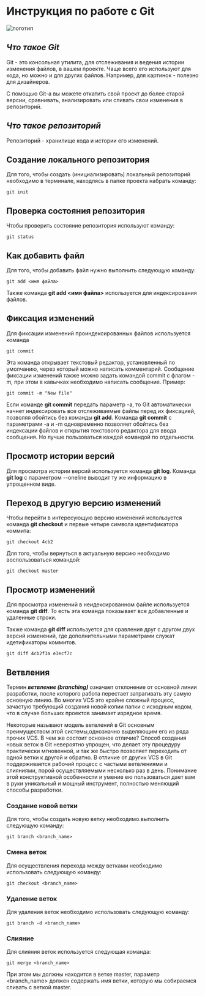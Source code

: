 # **Инструкция по работе с Git**

![логотип](images/git.jpg)

## *Что такое Git*

Git - это консольная утилита, для отслеживания и ведения истории изменения файлов, в вашем проекте. Чаще всего его используют для кода, но можно и для других файлов. Например, для картинок - полезно для дизайнеров.

С помощью Git-a вы можете откатить свой проект до более старой версии, сравнивать, анализировать или сливать свои изменения в репозиторий.

## *Что такое репозиторий*
Репозиторий - хранилище кода и истории его изменений.

## Создание локального репозитория
Для того, чтобы создать (инициализировать) локальный репозиторий необходимо в терминале, находлясь в папке проекта набрать команду:

    git init

## Проверка состояния репозитория

Чтобы проверить состояние репозитория используют команду:

    git status

## Как добавить файл
Для того, чтобы добавить файл нужно выполнить следующую команду:

    git add <имя файла>

Также команда  **git add <имя файла>** используется для индексирования файлов.

## Фиксация изменений

Для фиксации изменений проиндексированных файлов используется команда

    git commit

Эта команда открывает текстовый редактор, установленный по умолчанию, через который можно написать комментарий.
Сообщение фиксации изменений также можно задать командой commit с флагом -m, при этом в кавычках необходимо написать сообщение. Пример:

    git commit -m "New file"

Если команде **git commit** передать параметр -a, то Git автоматически начнет индексировать все отслеживаемые файлы перед их фиксацией, позволяя обойтись без команды **git add**.
Команда **git commit** с параметрами -a и -m одновременно позволяет обойтись без индексации файлов и открытия текстового редактора для ввода сообщения.
Но лучше пользоваться каждой командой по отдельности.

## Просмотр истории версий

Для просмотра истории версий используется команда **git log**. Команда **git log** с параметром --oneline выводит ту же информацию в упрощенном виде.

## Переход в другую версию изменений

Чтобы перейти в интересующую версию изменений используется команда **git checkout** и первые четыре символа идентификатора коммита:

    git checkout 4cb2

Для того, чтобы вернуться в актуальную версию необходимо воспользоваться командой:

    git checkout master

## Просмотр изменений

Для просмотра изменений в неидексированном файле используется команда **git diff**. То есть эта команда показывает все добавленные и удаленные строки.

Также команда **git diff** используется для сравления друг с другом двух версий изменений, где дополнительными параметрами служат идетификаторы коммитов.

    git diff 4cb2f3a e3ecf7c   

## Ветвления

Термин _**ветвление (branching)**_ означает отклонение от основной линии разработки, после которого работа перестает затрагивать эту самую основную линию. Во многих VCS это крайне сложный процесс, зачастую требующий создания новой копии папки с исходным кодом, что в случае больших проектов занимает изрядное время.

Некоторые называют модель ветвлений в Git основным преимуществом этой системы,однозначно выделяющим его из ряда прочих VCS. В чем же состоит основное отличие? Способ создания новых веток в Git невероятно упрощен, что делает эту процедуру практически мгновенной, и так же быстро позволяет переходить от одной ветки к другой и обратно. В отличие от других VCS в Git поддерживается рабочий процесс с частыми ветвлениями и слияниями, порой осуществляемыми несколько раз в день. Понимание этой конструктивной особенности и умение ею пользоваться дает вам в руки уникальный и мощный инструмент, полностью меняющий способы разработки.

### Создание новой ветки

Для того, чтобы создать новую ветку необходимо.выполнить следующую команду:

    git branch <branch_name>

### Смена веток

Для осуществления перехода между ветками необходимо использовать следующую команду:

    git checkout <branch_name>

### Удаление веток

Для удаления веток необходимо использовать следующую команду:

    git branch -d <branch_name>

### Слияние

Для слияния веток используется следующая команда:

    git merge <branch_name>

При этом мы должны находится в ветке master, параметр <branch_name> должен содержать имя ветки, которую мы собираемся сливать с веткой master.